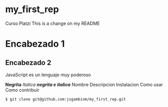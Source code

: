 # my_first_rep
Curso Platzi
This is a change on my README
# Encabezado 1
## Encabezado 2
JavaScript es un lenguaje muy poderoso

**Negrita**
*Italica*
**_negrita e italica_**
Nombre
Descripcion
Instalacion
Como usar
Como contribuir

    $ git clone git@github.com:jsgambinm/my_first_rep.git



